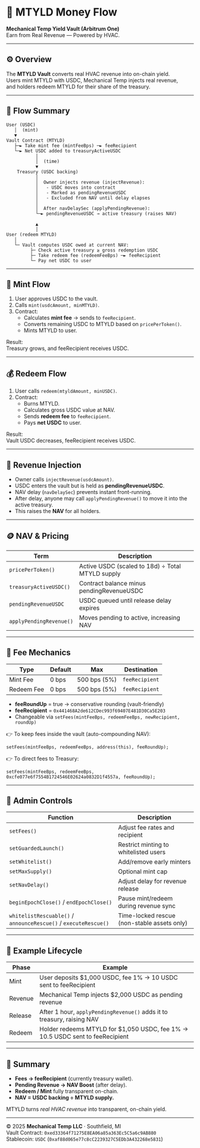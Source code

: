 # 💸 MTYLD Money Flow  
**Mechanical Temp Yield Vault (Arbitrum One)**  
Earn from Real Revenue — Powered by HVAC.

---

## ⚙️ Overview

The **MTYLD Vault** converts real HVAC revenue into on-chain yield.  
Users mint MTYLD with USDC, Mechanical Temp injects real revenue,  
and holders redeem MTYLD for their share of the treasury.

---

## 🧭 Flow Summary

```
User (USDC) 
   │  (mint)
   ▼
Vault Contract (MTYLD)
   ├─► Take mint fee (mintFeeBps) ─► feeRecipient
   └─► Net USDC added to treasuryActiveUSDC
           │
           │  (time)
           ▼
    Treasury (USDC backing)
           │
           │  Owner injects revenue (injectRevenue):
           │   - USDC moves into contract
           │   - Marked as pendingRevenueUSDC
           │   - Excluded from NAV until delay elapses
           │
           │  After navDelaySec (applyPendingRevenue):
           └─► pendingRevenueUSDC → active treasury (raises NAV)
           
           ▲
           │
User (redeem MTYLD)
   │
   └─ Vault computes USDC owed at current NAV:
         ├─ Check active treasury ≥ gross redemption USDC
         ├─ Take redeem fee (redeemFeeBps) ─► feeRecipient
         └─ Pay net USDC to user
```

---

## 🧾 Mint Flow

1. User approves USDC to the vault.  
2. Calls `mint(usdcAmount, minMTYLD)`.  
3. Contract:
   - Calculates **mint fee** → sends to `feeRecipient`.  
   - Converts remaining USDC to MTYLD based on `pricePerToken()`.  
   - Mints MTYLD to user.

Result:  
Treasury grows, and feeRecipient receives USDC.

---

## 💰 Redeem Flow

1. User calls `redeem(mtyldAmount, minUSDC)`.  
2. Contract:
   - Burns MTYLD.  
   - Calculates gross USDC value at NAV.  
   - Sends **redeem fee** to `feeRecipient`.  
   - Pays **net USDC** to user.

Result:  
Vault USDC decreases, feeRecipient receives USDC.

---

## 🧮 Revenue Injection

- Owner calls `injectRevenue(usdcAmount)`.  
- USDC enters the vault but is held as **pendingRevenueUSDC**.  
- NAV delay (`navDelaySec`) prevents instant front-running.  
- After delay, anyone may call `applyPendingRevenue()` to move it into the active treasury.  
- This raises the **NAV** for all holders.

---

## 🪙 NAV & Pricing

| Term | Description |
|------|--------------|
| `pricePerToken()` | Active USDC (scaled to 18d) ÷ Total MTYLD supply |
| `treasuryActiveUSDC()` | Contract balance minus pendingRevenueUSDC |
| `pendingRevenueUSDC` | USDC queued until release delay expires |
| `applyPendingRevenue()` | Moves pending to active, increasing NAV |

---

## 🧱 Fee Mechanics

| Type | Default | Max | Destination |
|------|----------|------|-------------|
| Mint Fee | 0 bps | 500 bps (5%) | `feeRecipient` |
| Redeem Fee | 0 bps | 500 bps (5%) | `feeRecipient` |

- **feeRoundUp** = true → conservative rounding (vault-friendly)  
- **feeRecipient** = `0x441468A2de612CDec993f69407E481D30Ca5E203`  
- Changeable via `setFees(mintFeeBps, redeemFeeBps, newRecipient, roundUp)`

👉 To keep fees inside the vault (auto-compounding NAV):

```solidity
setFees(mintFeeBps, redeemFeeBps, address(this), feeRoundUp);
```

👉 To direct fees to Treasury:

```solidity
setFees(mintFeeBps, redeemFeeBps, 0xcfe077e6f7554B1724546E02624a0832D1f4557a, feeRoundUp);
```

---

## 🧰 Admin Controls

| Function | Description |
|-----------|-------------|
| `setFees()` | Adjust fee rates and recipient |
| `setGuardedLaunch()` | Restrict minting to whitelisted users |
| `setWhitelist()` | Add/remove early minters |
| `setMaxSupply()` | Optional mint cap |
| `setNavDelay()` | Adjust delay for revenue release |
| `beginEpochClose()` / `endEpochClose()` | Pause mint/redeem during revenue sync |
| `whitelistRescuable()` / `announceRescue()` / `executeRescue()` | Time-locked rescue (non-stable assets only) |

---

## 🧾 Example Lifecycle

| Phase | Example |
|--------|---------|
| Mint | User deposits $1,000 USDC, fee 1% → 10 USDC sent to feeRecipient |
| Revenue | Mechanical Temp injects $2,000 USDC as pending revenue |
| Release | After 1 hour, `applyPendingRevenue()` adds it to treasury, raising NAV |
| Redeem | Holder redeems MTYLD for $1,050 USDC, fee 1% → 10.5 USDC sent to feeRecipient |

---

## 🧠 Summary

- **Fees → feeRecipient** (currently treasury wallet).  
- **Pending Revenue → NAV Boost** (after delay).  
- **Redeem / Mint** fully transparent on-chain.  
- **NAV = USDC backing ÷ MTYLD supply.**

MTYLD turns *real HVAC revenue* into transparent, on-chain yield.

---

© 2025 **Mechanical Temp LLC** · Southfield, MI  
Vault Contract: `0xed33364f71275E8EA06a85a363Ec5C5a6c9AB880`  
Stablecoin: `USDC` (`0xaf88d065e77c8cC2239327C5EDb3A432268e5831`)
